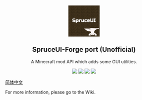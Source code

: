 <p align="center">
 <img width="100px" src="src/main/resources/icon.png" align="center" alt="SpruceUI-Forge port(Unofficial) Logo" />
 <h2 align="center">SpruceUI-Forge port (Unofficial)</h2>
 <p align="center">A Minecraft mod API which adds some GUI utilities.</p>
 <p align="center">
    <a title="Java 17" target="_blank"><img src="https://img.shields.io/badge/language-Java%2017-9B599A.svg?style=flat-square"></a>
    <a title="GitHub license" target="_blank" href="https://github.com/TexTrueStudio/SpruceUI/blob/ef21df009c38b34435a1b8e91c9b7a17f27cd5c3/LICENSE"><img src="https://img.shields.io/github/license/LambdAurora/SpruceUI?style=flat-square"></a>
    <a title="Environment: Client" target="_blank"><img src="https://img.shields.io/badge/environment-client-1976d2?style=flat-square"></a>
    <a title="Mod loader: Forge" target="_blank"><img src="https://img.shields.io/badge/Modloader-Forge-blue?style=flat-square"></a>
</p>

[简体中文](README_cn.md)

For more information, please go to the Wiki.
